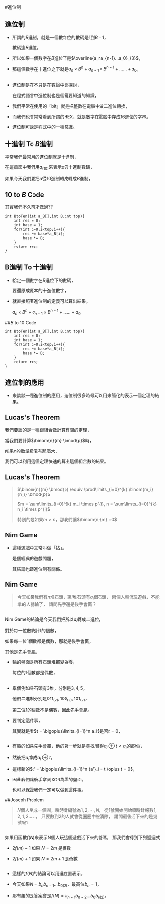 #進位制

## 進位制
- 所謂的$B$進制，就是一個數每位的數碼是$1$到$B-1$，

	數碼逢$B$進位。

- 所以如果一個數字在$B$進位下是$\overline{a_na_{n-1}...a_0}_{B}$，

- 那這個數字在十進位之下就是$a_n \times B^n + a_{n-1} \times B^{n-1}+......+a_0$。


##
- 進位制是在不只是在數論中會探討，

	在程式語言中進位制也是個需要知道的知識，

- 我們平常在使用的「bit」就是把整數在電腦中做二進位轉換，

- 而我們也會常常看到所謂的HEX，就是數字在電腦中存成16進位的字串。

- 進位制可說是程式中的一種常識。

## 十進制 To $B$進制

平常我們最常用的進位制就是十進制，

在這章節中我們用$a_{(10)}$來表示$a$的十進制數碼，

如果今天我們要把$a$從10進制轉成轉成$B$進制，

## 10 to $B$ Code

其實我們不久前才做過??

~~~~{.cpp}
int BtoTen(int a_B[],int B,int top){
	int res = 0;
	int base = 1;
	for(int i=0;i<top;i++){
		res += base*a_B[i];
		base *= B;
	}
	return res;
}
~~~~

## B進制 To 十進制

- 給定一個數字在$B$進位下的數碼，

	要還原成原本的十進位數字，

- 就直接照著進位制的定義可以算出結果。

	$a_n \times B^n + a_{n-1} \times B^{n-1}+......+a_0$

##$B$ to 10 Code

~~~{.cpp}
int BtoTen(int a_B[],int B,int top){
	int res = 0;
	int base = 1;
	for(int i=0;i<top;i++){
		res += base*a_B[i];
		base *= B;
	}
	return res;
}
~~~

## 進位制的應用

- 來談談一種進位制的應用，進位制很多時候可以用來簡化的表示一個定理的結果。


## Lucas's Theorem

我們要談的是一種跟組合數計算有關的定理，

當我們要計算$\binom{n}{m} \bmod{p}$時，

如果$p$的數量級沒有那麼大，

我們可以利用這個定理快速的算出這個組合數的結果。

## Lucas's Theorem


> $\binom{n}{m} \bmod{p} \equiv \prod\limits_{i=0}^{k} \binom{m_i}{n_i} \bmod{p}$
>
> $m = \sum\limits_{i=0}^{k} m_i \times p^{i}, n = \sum\limits_{i=0}^{k} n_i \times p^{i}$
>
> 特別的是如果$m>n$，那我們讓$\binom{n}{m} =0$

## Nim Game

- 這種遊戲中文常叫做「拈」。

	是個經典的遊戲問題，

	其結論也跟進位制有關係。


## Nim Game

> 今天如果我們有$n$堆石頭，第$i$堆石頭有$a_i$個石頭，
> 兩個人輪流玩遊戲，不能拿的人就輸了，
> 請問先手還是後手會贏？

##
Nim Game的結論是今天我們把所以$a_i$轉成二進位，

對於每一位數統計1的個數，

如果每一位1個數都是偶數，那就是後手會贏，

其他是先手會贏。

- 輸的盤面是所有石頭堆都變為零，

	每位的1個數都是偶數，

##
- 舉個例如果石頭有3堆，分別是$3,4,5$，

	他們二進制分別是$011_{(2)}, 100_{(2)}, 101_{(2)}$，

	第二位1的個數不是偶數，因此先手會贏。

- 要判定這件事，

	其實就是看$t = \bigoplus\limits_{i=1}^n a_i$是否$t=0$，

##
-	有趣的如果先手會贏，他的第一步就是尋找$i$使得$a_i \oplus t < a_i$的那堆$i$，

- 然後把$a_i$拿成$a_i \oplus t$，

- 這樣新的$t' = \bigoplus\limits_{i=1}^n {a'}_i = t \oplus t = 0$，

- 因此我們讓後手拿到XOR為零的盤面，

	也可以保證我們一定可以做到這件事。


##Joseph Problem

> $N$個人坐成一個圓，瞬時針編號為$1, 2,\cdots, N$，
> 從1號開始開始順時針報數$1,2,1,2......$，
> 只要數到2的人就會從圈圈中被消除，
> 請問最後活下來的是幾號呢?



##
如果用函數$f(N)$來表示N個人玩這個遊戲活下來的號碼，
那我們會得到下列遞迴式

- $2f(m)-1$ 如果 $N = 2m$ 是偶數

- $2f(m)+1$ 如果 $N = 2m+1$ 是奇數

##
- 這樣的$f(N)$的結論可以用進位置表示，

- 今天如果$N = {b_nb_{n-1}...b_0}_{(2)}$，最高位$b_n =1$，

- 那有趣的是答案會是$f(N) = {b_{n-1}b_{n-2}...b_0b_n}_{(2)}$。




